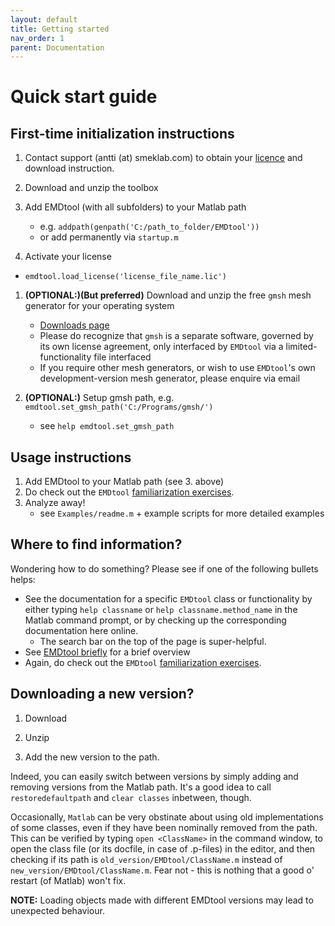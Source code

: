 ```yaml
---
layout: default
title: Getting started
nav_order: 1
parent: Documentation
---
```


# Quick start guide

## First-time initialization instructions

1. Contact support (antti (at) smeklab.com) to obtain your [licence](../pricing.html) and download instruction.

1. Download and unzip the toolbox

1. Add EMDtool (with all subfolders) to your Matlab path
	- e.g. `addpath(genpath('C:/path_to_folder/EMDtool'))`
	- or add permanently via `startup.m`
  
1. Activate your license
  - `emdtool.load_license('license_file_name.lic')`

1. **(OPTIONAL:)(But preferred)** Download and unzip the free `gmsh` mesh generator for your operating system
    * [Downloads page](https://gmsh.info/#Download)
	* Please do recognize that `gmsh` is a separate software, governed by its own license agreement, only interfaced by `EMDtool` via a limited-functionality file interfaced
	* If you require other mesh generators, or wish to use `EMDtool`'s own development-version mesh generator, please enquire via email
	
1. **(OPTIONAL:)** Setup gmsh path, e.g. `emdtool.set_gmsh_path('C:/Programs/gmsh/')`
	- see `help emdtool.set_gmsh_path`
	
## Usage instructions

1. Add EMDtool to your Matlab path (see 3. above)
1. Do check out the `EMDtool` [familiarization exercises](knowledge_base/exercises.html).
1. Analyze away!
	- see `Examples/readme.m` + example scripts for more detailed examples
	
## Where to find information?

Wondering how to do something? Please see if one of the following bullets helps:
* See the documentation for a specific `EMDtool` class or functionality by either typing
`help classname` or `help classname.method_name` in the Matlab command prompt, or by checking up the corresponding documentation
here online.
	* The search bar on the top of the page is super-helpful.
* See [EMDtool briefly](emdtool_briefly.html) for a brief overview
* Again, do check out the `EMDtool` [familiarization exercises](knowledge_base/exercises.html).


## Downloading a new version?

1. Download
  
1. Unzip

1. Add the new version to the path.

Indeed, you can easily switch between versions by simply adding and
removing versions from the Matlab path. It's a good idea to call `restoredefaultpath` and `clear classes` inbetween, though.

Occasionally, `Matlab` can be very obstinate about using old implementations of some classes, even if they have been nominally removed from the path. This can be verified by typing
`open <ClassName>` in the command window, to open the class file (or its docfile, in case of .p-files) in the editor, and then checking if its path is `old_version/EMDtool/ClassName.m` instead
of `new_version/EMDtool/ClassName.m`. Fear not - this is nothing that a good o' restart (of Matlab) won't fix.

**NOTE:** Loading objects made with different EMDtool versions may lead to unexpected behaviour.


